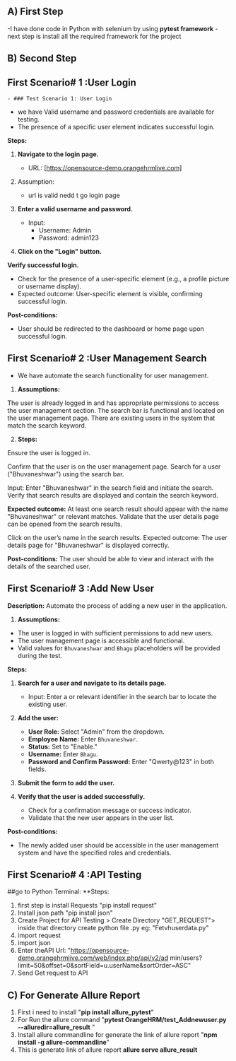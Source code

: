 ## A) First Step
-I have done code in Python with selenium by using **pytest framework**
-next step is  install all the required framework for the project

## B) Second Step
## First Scenario# 1 :User Login
    - ### Test Scenario 1: User Login
- we have Valid username and password credentials are available for testing.
- The presence of a specific user element indicates successful login.

**Steps:**
1. **Navigate to the login page.**
   - URL: [https://opensource-demo.orangehrmlive.com]
2. Assumption:
   - url is valid nedd t go login page
  
3. **Enter a valid username and password.**
   - Input: 
     - Username: Admin
     - Password: admin123

4. **Click on the "Login" button.**

**Verify successful login.**
   - Check for the presence of a user-specific element (e.g., a profile picture or username display).
   - Expected outcome: User-specific element is visible, confirming successful login.

**Post-conditions:**
- User should be redirected to the dashboard or home page upon successful login.

## First Scenario# 2 :User Management Search
- We have automate the search functionality for user management.

1. **Assumptions:**

The user is already logged in and has appropriate permissions to access the user management section.
The search bar is functional and located on the user management page.
There are existing users in the system that match the search keyword.

2. **Steps:**

Ensure the user is logged in.

Confirm that the user is on the user management page.
Search for a user ("Bhuvaneshwar") using the search bar.

Input: Enter "Bhuvaneshwar" in the search field and initiate the search.
Verify that search results are displayed and contain the search keyword.

**Expected outcome:** At least one search result should appear with the name "Bhuvaneshwar" or relevant matches.
Validate that the user details page can be opened from the search results.

Click on the user’s name in the search results.
Expected outcome: The user details page for "Bhuvaneshwar" is displayed correctly.

**Post-conditions:**
The user should be able to view and interact with the details of the searched user.

## First Scenario# 3 :Add New User


**Description:** Automate the process of adding a new user in the application.

1. **Assumptions:**
- The user is logged in with sufficient permissions to add new users.
- The user management page is accessible and functional.
- Valid values for `Bhuvaneshwar` and `Bhagu` placeholders will be provided during the test.

**Steps:**
1. **Search for a user and navigate to its details page.**
   - Input: Enter a  or relevant identifier in the search bar to locate the existing user.
  
2. **Add the user:**
   - **User Role:** Select "Admin" from the dropdown.
   - **Employee Name:** Enter `Bhuvaneshwar`.
   - **Status:** Set to "Enable."
   - **Username:** Enter `Bhagu`.
   - **Password and Confirm Password:** Enter "Qwerty@123" in both fields.

3. **Submit the form to add the user.**

4. **Verify that the user is added successfully.**
   - Check for a confirmation message or success indicator.
   - Validate that the new user appears in the user list.

**Post-conditions:**
- The newly added user should be accessible in the user management system and have the specified roles and credentials.

## First Scenario# 4 :API Testing
##go to Python Terminal:
**Steps:
1) first step is install Requests "pip install request"
2) Install json path "pip install json"
3) Create Project for API Testing > Create Directory "GET_REQUEST"> inside that directory create python file .py eg: "Fetvhuserdata.py"
4) import request
5) import json
6) Enter theAPI Url: "https://opensource-demo.orangehrmlive.com/web/index.php/api/v2/ad
min/users?limit=50&offset=0&sortField=u.userName&sortOrder=ASC"
7) Send Get request to API


## C) For Generate Allure Report
1. First i need to install "**pip install allure_pytest**"
2. For Run the allure command "**pytest OrangeHRM/test_Addnewuser.py --alluredir=allure_result** "
3. Install allure commandline for generate the link of allure report "**npm install -g allure-commandline**"
4. This is generate link of allure report **allure serve allure_result**

